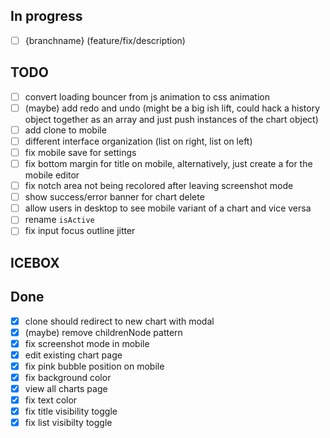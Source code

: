 ## In progress

- [ ] {branchname} (feature/fix/description)

## TODO

- [ ] convert loading bouncer from js animation to css animation
- [ ] (maybe) add redo and undo (might be a big ish lift, could hack a history object together as an array and just push instances of the chart object)
- [ ] add clone to mobile
- [ ] different interface organization (list on right, list on left)
- [ ] fix mobile save for settings
- [ ] fix bottom margin for title on mobile, alternatively, just create a <Layout /> for the mobile editor
- [ ] fix notch area not being recolored after leaving screenshot mode
- [ ] show success/error banner for chart delete
- [ ] allow users in desktop to see mobile variant of a chart and vice versa
- [ ] rename `isActive`
- [ ] fix input focus outline jitter

## ICEBOX

## Done

- [x] clone should redirect to new chart with modal
- [x] (maybe) remove childrenNode pattern
- [x] fix screenshot mode in mobile
- [x] edit existing chart page
- [x] fix pink bubble position on mobile
- [x] fix background color
- [x] view all charts page
- [x] fix text color
- [x] fix title visibility toggle
- [x] fix list visibilty toggle
